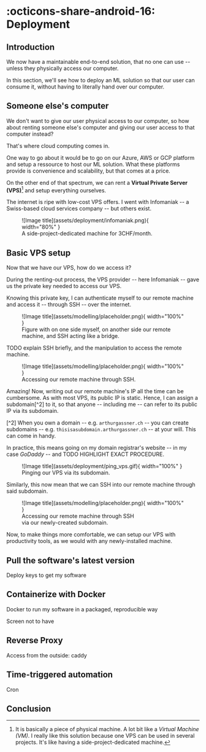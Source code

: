# :octicons-share-android-16: Deployment

## Introduction

We now have a maintainable end-to-end solution, that no one can use -- unless they physically access our computer.

In this section, we'll see how to deploy an ML solution so that our user can consume it, without having to literally hand over our computer.

## Someone else's computer

We don't want to give our user physical access to our computer, so how about renting someone else's computer and giving our user access to that computer instead? 

That's where cloud computing comes in.

One way to go about it would be to go on our Azure, AWS or GCP platform and setup a ressource to host our ML solution. What these platforms provide is convenience and scalability, but that comes at a price.

On the other end of that spectrum, we can rent a **Virtual Private Server (VPS)**[^1] and setup everything ourselves.

[^1]: It is basically a piece of physical machine. A lot bit like a _Virtual Machine (VM)_. I really like this solution because one VPS can be used in several projects. It's like having a side-project-dedicated machine.

The internet is ripe with low-cost VPS offers. I went with Infomaniak -- a Swiss-based cloud services company -- but others exist.

<figure markdown="span">
  ![Image title](assets/deployment/infomaniak.png){ width="80%" }
  <figcaption>A side-project-dedicated machine for 3CHF/month.</figcaption>
</figure>

## Basic VPS setup

Now that we have our VPS, how do we access it?

During the renting-out process, the VPS provider -- here Infomaniak -- gave us the private key needed to access our VPS.

Knowing this private key, I can authenticate myself to our remote machine and access it -- through SSH -- over the internet.

<figure markdown="span">
  ![Image title](assets/modelling/placeholder.png){ width="100%" }
  <figcaption>Figure with on one side myself, on another side our remote machine, and SSH acting like a bridge.</figcaption>
</figure>

TODO explain SSH briefly, and the manipulation to access the remote machine.

<figure markdown="span">
  ![Image title](assets/modelling/placeholder.png){ width="100%" }
  <figcaption>Accessing our remote machine through SSH.</figcaption>
</figure>

Amazing! Now, writing out our remote machine's IP all the time can be cumbersome. As with most VPS, its public IP is static. Hence, I can assign a subdomain[^2] to it, so that anyone -- including me -- can refer to its public IP via its subdomain.

[^2] When you own a domain -- e.g. `arthurgassner.ch` -- you can create subdomains -- e.g. `thisisasubdomain.arthurgassner.ch` -- at your will. This can come in handy.

In practice, this means going on my domain registrar's website -- in my case _GoDaddy_ -- and TODO HIGHLIGHT EXACT PROCEDURE.

<figure markdown="span">
  ![Image title](assets/deployment/ping_vps.gif){ width="100%" }
  <figcaption>Pinging our VPS via its subdomain.</figcaption>
</figure>

Similarly, this now mean that we can SSH into our remote machine through said subdomain.

<figure markdown="span">
  ![Image title](assets/modelling/placeholder.png){ width="100%" }
  <figcaption>Accessing our remote machine through SSH<br>via our newly-created subdomain.</figcaption>
</figure>

Now, to make things more comfortable, we can setup our VPS with productivity tools, as we would with any newly-installed machine.

## Pull the software's latest version

Deploy keys to get my software

## Containerize with Docker

Docker to run my software in a packaged, reproducible way

Screen not to have 

## Reverse Proxy

Access from the outside: caddy

## Time-triggered automation

Cron

## Conclusion
